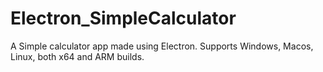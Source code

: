 # Electron_SimpleCalculator
A Simple calculator app made using Electron. Supports Windows, Macos, Linux, both x64 and ARM builds.
